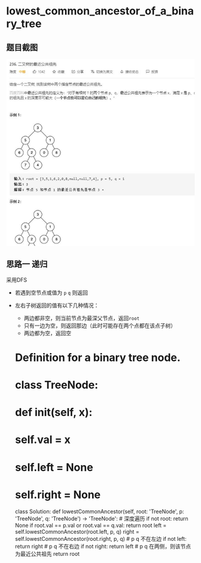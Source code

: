 # lowest_common_ancestor_of_a_binary_tree

## 题目截图
 ![](lowest_common_ancestor_of_a_binary_tree.jpg)

## 思路一 递归

采用DFS

- 若遇到空节点或值为 `p` `q` 则返回

- 左右子树返回的值有以下几种情况：
    - 两边都非空，则当前节点为最深父节点，返回`root`
    - 只有一边为空，则返回那边（此时可能存在两个点都在该点子树）
    - 两边都为空，返回空


    # Definition for a binary tree node.
    # class TreeNode:
    #     def __init__(self, x):
    #         self.val = x
    #         self.left = None
    #         self.right = None
    
    class Solution:
        def lowestCommonAncestor(self, root: 'TreeNode', p: 'TreeNode', q: 'TreeNode') -> 'TreeNode':
            # 深度遍历
            if not root:
                return None
            if root.val == p.val or root.val == q.val:
                return root
            left = self.lowestCommonAncestor(root.left, p, q)
            right = self.lowestCommonAncestor(root.right, p, q)
            # p q 不在左边
            if not left:
                return right
            # p q 不在右边
            if not right:
                return left
            # p q 在两侧，则该节点为最近公共祖先
            return root
            
